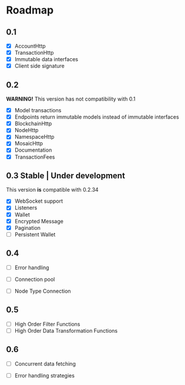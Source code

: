 # Roadmap

## 0.1

- [X] AccountHttp
- [X] TransactionHttp
- [X] Immutable data interfaces 
- [X] Client side signature

## 0.2

**WARNING!** This version has not compatibility with 0.1

- [X] Model transactions
- [X] Endpoints return immutable models instead of immutable interfaces
- [X] BlockchainHttp
- [X] NodeHttp
- [X] NamespaceHttp
- [X] MosaicHttp
- [X] Documentation
- [X] TransactionFees

## 0.3 Stable | Under development

This version **is** compatible with 0.2.34

- [X] WebSocket support
- [X] Listeners
- [X] Wallet
- [X] Encrypted Message
- [X] Pagination
- [ ] Persistent Wallet

## 0.4

- [ ] Error handling
- [ ] Connection pool
- [ ] Node Type Connection


## 0.5

- [ ] High Order Filter Functions
- [ ] High Order Data Transformation Functions
 
## 0.6

- [ ] Concurrent data fetching
- [ ] Error handling strategies

